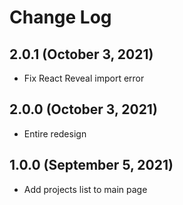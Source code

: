 # Change Log

## 2.0.1 (October 3, 2021)

- Fix React Reveal import error

## 2.0.0 (October 3, 2021)

- Entire redesign

## 1.0.0 (September 5, 2021)

- Add projects list to main page
